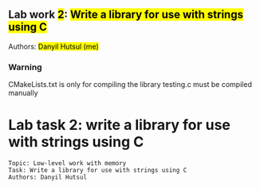 ## Lab work <mark>2</mark>: <mark>Write a library for use with strings using C</mark>
   Authors: <mark>Danyil Hutsul (me)</mark>
### Warning
CMakeLists.txt is only for compiling the library
testing.c must be compiled manually
# Lab task 2: write a library for use with strings using C
    Topic: Low-level work with memory
    Task: Write a library for use with strings using C
    Authors: Danyil Hutsul
